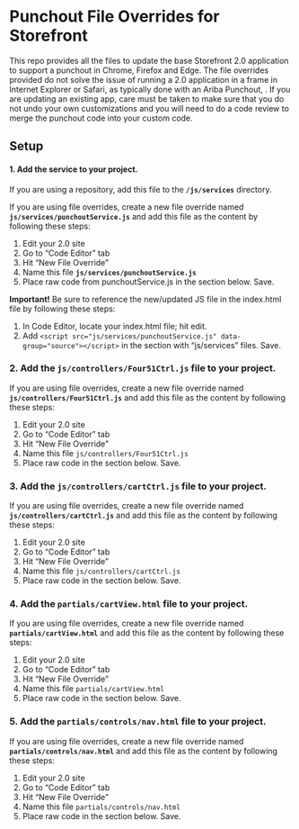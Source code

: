 # Punchout File Overrides for Storefront

This repo provides all the files to update the base Storefront 2.0 application to support a punchout in Chrome, Firefox and Edge.  The file overrides provided do not solve the issue of running a 2.0 application in a frame in Internet Explorer or Safari, as typically done with an Ariba Punchout, .  If you are updating an existing app, care must be taken to make sure that you do not undo your own customizations and you will need to do a code review to merge the punchout code into your custom code.

## Setup
#### 1. Add the service to your project.

If you are using a repository, add this file to the **`/js/services`** directory.

If you are using file overrides, create a new file override named **`js/services/punchoutService.js`** and add this file as the content by following these steps:

1. Edit your 2.0 site
2. Go to “Code Editor” tab
3. Hit “New File Override”
4. Name this file **`js/services/punchoutService.js`**
5. Place raw code from punchoutService.js in the section below. Save.

**Important!** Be sure to reference the new/updated JS file in the index.html file by following these steps:

1. In Code Editor, locate your index.html file; hit edit.
2. Add `<script src="js/services/punchoutService.js" data-group="source"></script>` in the section with “js/services” files. Save.

### 2. Add the **`js/controllers/Four51Ctrl.js`** file to your project.

If you are using file overrides, create a new file override named **`js/controllers/Four51Ctrl.js`** and add this file as the content by following these steps:

 1. Edit your 2.0 site
 2. Go to “Code Editor” tab
 3. Hit “New File Override”
 4. Name this file `js/controllers/Four51Ctrl.js`
 5. Place raw code in the section below. Save.

### 3. Add the **`js/controllers/cartCtrl.js`** file to your project.

If you are using file overrides, create a new file override named **`js/controllers/cartCtrl.js`** and add this file as the content by following these steps:

 1. Edit your 2.0 site
 2. Go to “Code Editor” tab
 3. Hit “New File Override”
 4. Name this file `js/controllers/cartCtrl.js`
 5. Place raw code in the section below. Save.

### 4. Add the **`partials/cartView.html`** file to your project.

If you are using file overrides, create a new file override named **`partials/cartView.html`** and add this file as the content by following these steps:

 1. Edit your 2.0 site
 2. Go to “Code Editor” tab
 3. Hit “New File Override”
 4. Name this file `partials/cartView.html`
 5. Place raw code in the section below. Save.

### 5. Add the **`partials/controls/nav.html`** file to your project.

If you are using file overrides, create a new file override named **`partials/controls/nav.html`** and add this file as the content by following these steps:

 1. Edit your 2.0 site
 2. Go to “Code Editor” tab
 3. Hit “New File Override”
 4. Name this file `partials/controls/nav.html`
 5. Place raw code in the section below. Save.

